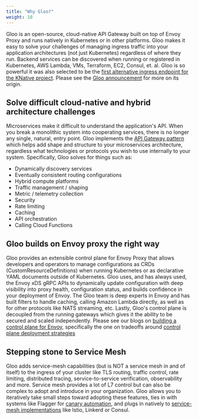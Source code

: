 ```yaml
---
title: "Why Gloo?"
weight: 10
---
```


Gloo is an open-source, cloud-native API Gateway built on top of Envoy Proxy and runs natively in Kubernetes or in other platforms. Gloo makes it easy to solve your challenges of managing ingress traffic into your application architectures (not just Kubernetes) regardless of where they run. Backend services can be discovered when running or registered in Kubernetes, AWS Lambda, VMs, Terraform, EC2, Consul, et. al. Gloo is so powerful it was also selected to be the [first alternative ingress endpoint for the KNative project](https://knative.dev/docs/install/knative-with-gloo/). Please see the [Gloo announcement](https://medium.com/solo-io/announcing-gloo-the-function-gateway-3f0860ef6600) for more on its origin. 

## Solve difficult cloud-native and hybrid architecture challenges

Microservices make it difficult to understand the application's API. When you break a monolithic system into cooperating services, there is no longer any single, natural, entry point. Gloo implements the [API Gateway pattern](https://microservices.io/patterns/apigateway.html) which helps add shape and structure to your microservices architecture, regardless what technologies or protocols you wish to use internally to your system. Specifically, Gloo solves for things such as:

* Dynamically discovery services 
* Eventually consistent routing configurations
* Hybrid compute platforms
* Traffic management / shaping
* Metric / telemetry collection
* Security
* Rate limiting
* Caching
* API orchestration
* Calling Cloud Functions


## Gloo builds on Envoy proxy the right way

Gloo provides an extensible control plane for Envoy Proxy that allows developers and operators to manage configurations as CRDs (CustomResourceDefinitions) when running Kubernetes or as declarative YAML documents outside of Kubernetes. Gloo uses, and has always used, the Envoy xDS gRPC APIs to dynamically update configuration with deep visibility into proxy health, configuration status, and builds confidence in your deployment of Envoy. The Gloo team is deep experts in Envoy and has built filters to handle caching, calling Amazon Lambda directly, as well as for other protocols like NATS streaming, etc. Lastly, Gloo's control plane is decoupled from the running gateways which gives it the ability to be secured and scaled independently. Please see our blogs on [building a control plane for Envoy](https://medium.com/solo-io/guidance-for-building-a-control-plane-to-manage-envoy-proxy-at-the-edge-as-a-gateway-or-in-a-mesh-badb6c36a2af), specifically the one on tradeoffs around [control plane deployment strategies](https://medium.com/solo-io/guidance-for-building-a-control-plane-for-envoy-part-5-deployment-tradeoffs-a6ef55c06327)

## Stepping stone to Service Mesh

Gloo adds service-mesh capabilities (but is NOT a service mesh in and of itself) to the ingress of your cluster like TLS routing, traffic control, rate limiting, distributed tracing, service-to-service verification, observability and more. Service mesh provides a lot of L7 control but can also be complex to adopt and introduce in your organization. Gloo allows you to iteratively take small steps toward adopting these features, ties in with systems like Flagger for [canary automation](https://docs.flagger.app/usage/gloo-progressive-delivery), and plugs in natively to [service-mesh implementations](../../gloo_integrations/service_mesh/) like Istio, Linkerd or Consul. 